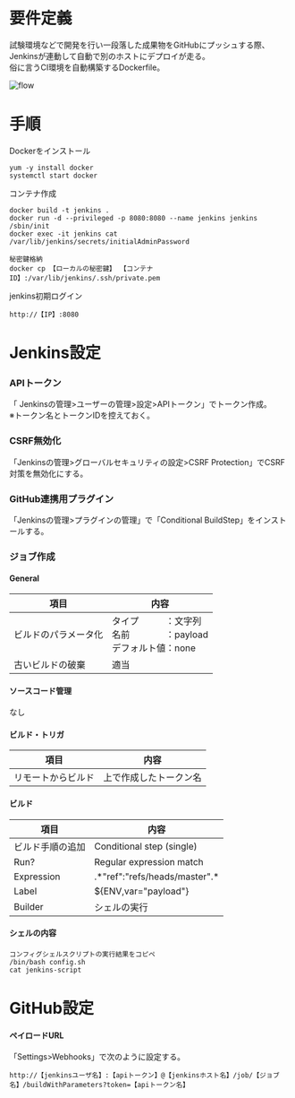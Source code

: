 # 要件定義
試験環境などで開発を行い一段落した成果物をGitHubにプッシュする際、Jenkinsが連動して自動で別のホストにデプロイが走る。  
俗に言うCI環境を自動構築するDockerfile。  

![flow](https://user-images.githubusercontent.com/53789788/87002293-401c5100-c1f4-11ea-9a35-16128e97c7f1.png)

# 手順
Dockerをインストール
```
yum -y install docker
systemctl start docker
```
コンテナ作成
```
docker build -t jenkins .
docker run -d --privileged -p 8080:8080 --name jenkins jenkins /sbin/init
docker exec -it jenkins cat /var/lib/jenkins/secrets/initialAdminPassword

秘密鍵格納
docker cp 【ローカルの秘密鍵】 【コンテナID】:/var/lib/jenkins/.ssh/private.pem
```
jenkins初期ログイン
```
http://【IP】:8080
```

# Jenkins設定
### APIトークン
「 Jenkinsの管理>ユーザーの管理>設定>APIトークン」でトークン作成。  
※トークン名とトークンIDを控えておく。
### CSRF無効化
「Jenkinsの管理>グローバルセキュリティの設定>CSRF Protection」でCSRF対策を無効化にする。
### GitHub連携用プラグイン
「Jenkinsの管理>プラグインの管理」で「Conditional BuildStep」をインストールする。
### ジョブ作成
#### General
|  項目  |  内容  |
| ---- | ---- |
|  ビルドのパラメータ化  |  タイプ　　　：文字列<br>名前　　　　：payload<br>デフォルト値：none  |
|  古いビルドの破棄  |  適当  |
#### ソースコード管理
なし
#### ビルド・トリガ
|  項目  |  内容  |
| ---- | ---- |
|  リモートからビルド  |  上で作成したトークン名  |
#### ビルド
|  項目  |  内容  |
| ---- | ---- |
|  ビルド手順の追加  |  Conditional step (single)  |
|  Run?  |  Regular expression match  |
|  Expression  |  .\*"ref":"refs\/heads\/master".\*  |
|  Label  |  ${ENV,var="payload"}  |
|  Builder  |  シェルの実行  |
#### シェルの内容
```
コンフィグシェルスクリプトの実行結果をコピペ
/bin/bash config.sh
cat jenkins-script
```
# GitHub設定
#### ペイロードURL
「Settings>Webhooks」で次のように設定する。
```
http://【jenkinsユーザ名】:【apiトークン】@【jenkinsホスト名】/job/【ジョブ名】/buildWithParameters?token=【apiトークン名】
```

